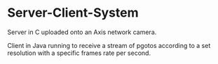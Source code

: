 # Server-Client-System

Server in C uploaded onto an Axis network camera.

Client in Java running to receive a stream of pgotos according to a set resolution with a specific frames rate per second.


